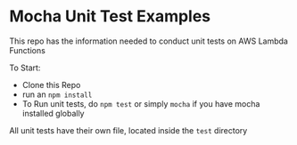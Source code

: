 # Mocha Unit Test Examples

This repo has the information needed to conduct unit tests on AWS Lambda Functions

To Start:
  - Clone this Repo
  - run an `npm install`
  - To Run unit tests, do `npm test` or simply `mocha` if you have mocha installed globally

All unit tests have their own file, located inside the `test` directory

